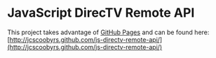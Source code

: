 # JavaScript DirecTV Remote API

This project takes advantage of [GitHub Pages](http://pages.github.com/) and can be found here: [http://jcscoobyrs.github.com/js-directv-remote-api/](http://jcscoobyrs.github.com/js-directv-remote-api/)

